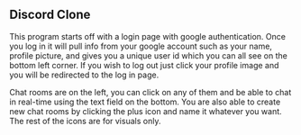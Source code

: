 ## Discord Clone

This program starts off with a login page with google authentication. Once you log in it will pull info from your google account such as your name, profile picture, and gives you a unique user id which you can all see on the bottom left corner. If you wish to log out just click your profile image and you will be redirected to the log in page.

Chat rooms are on the left, you can click on any of them and be able to chat in real-time using the text field on the bottom. You are also able to create new chat rooms by clicking the plus icon and name it whatever you want. The rest of the icons are for visuals only. 
